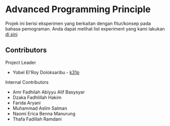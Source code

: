 # Advanced Programming Principle

Projek ini berisi eksperimen yang berkaitan dengan fitur/konsep pada bahasa pemograman. Anda dapat melihat list experiment yang kami lakukan [di sini](./experiments/TOC.md)

## Contributors

Project Leader

- Yobel El'Roy Doloksaribu - [k31p](https://github.com/k31p)

Internal Contributors

- Amr Fadhilah Abiyyu Alif Basysyar
- Dzaka Fadhlillah Hakim
- Farida Aryani
- Muhammad Aslim Salman
- Naomi Erica Benna Manurung
- Thafa Fadillah Ramdani
